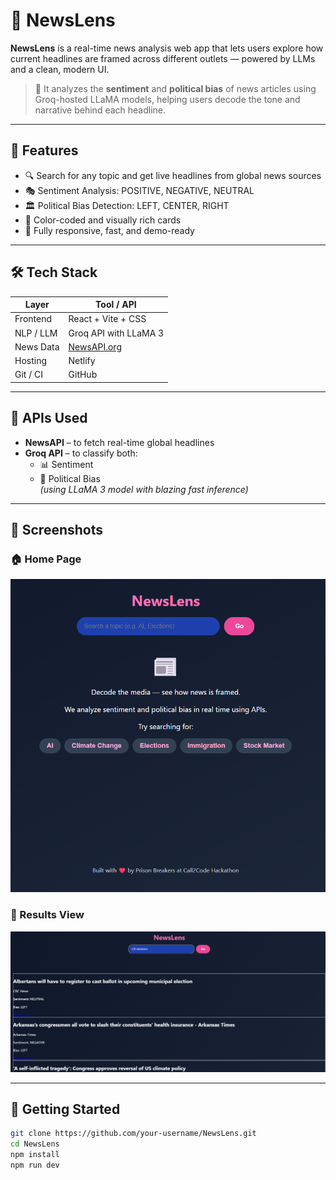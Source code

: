 # 📰 NewsLens

**NewsLens** is a real-time news analysis web app that lets users explore how current headlines are framed across different outlets — powered by LLMs and a clean, modern UI.

> 🧠 It analyzes the **sentiment** and **political bias** of news articles using Groq-hosted LLaMA models, helping users decode the tone and narrative behind each headline.

---

## 🌟 Features

- 🔍 Search for any topic and get live headlines from global news sources
- 🎭 Sentiment Analysis: POSITIVE, NEGATIVE, NEUTRAL
- 🏛️ Political Bias Detection: LEFT, CENTER, RIGHT
- 🎨 Color-coded and visually rich cards
- 🚀 Fully responsive, fast, and demo-ready

---

## 🛠️ Tech Stack

| Layer      | Tool / API                 |
|------------|----------------------------|
| Frontend   | React + Vite + CSS         |
| NLP / LLM  | Groq API with LLaMA 3      |
| News Data  | [NewsAPI.org](https://newsapi.org) |
| Hosting    | Netlify                    |
| Git / CI   | GitHub                     |

---

## 🔌 APIs Used

- **NewsAPI** – to fetch real-time global headlines
- **Groq API** – to classify both:
  - 📊 Sentiment
  - 🧭 Political Bias  
  *(using LLaMA 3 model with blazing fast inference)*

---
## 📸 Screenshots

### 🏠 Home Page
![Home](./assets/screenshot-home.png.png)

### 📑 Results View
![Results](./assets/screenshot-results.png.png)

---
## 🚀 Getting Started

```bash
git clone https://github.com/your-username/NewsLens.git
cd NewsLens
npm install
npm run dev
